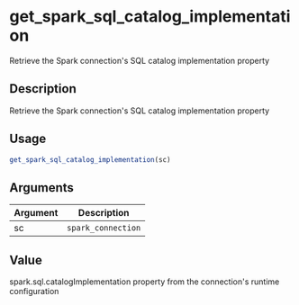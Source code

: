 # get_spark_sql_catalog_implementation


Retrieve the Spark connection's SQL catalog implementation property




## Description

Retrieve the Spark connection's SQL catalog implementation property





## Usage
```r
get_spark_sql_catalog_implementation(sc)
```




## Arguments


Argument      |Description
------------- |----------------
sc | ``spark_connection``





## Value

spark.sql.catalogImplementation property from the connection's
 runtime configuration





